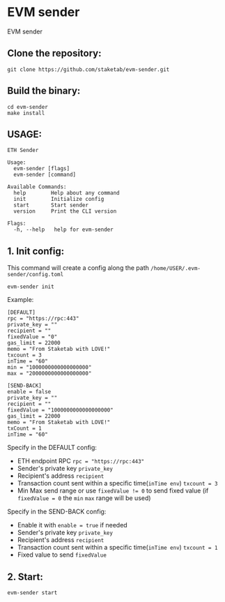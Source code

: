 # EVM sender
EVM sender

## Clone the repository:
```
git clone https://github.com/staketab/evm-sender.git
```

## Build the binary:
```
cd evm-sender
make install
```

## USAGE:
```
ETH Sender

Usage:
  evm-sender [flags]
  evm-sender [command]

Available Commands:
  help        Help about any command
  init        Initialize config
  start       Start sender
  version     Print the CLI version

Flags:
  -h, --help   help for evm-sender
```

## 1. Init config:
This command will create a config along the path `/home/USER/.evm-sender/config.toml`
```
evm-sender init
```
Example:
```
[DEFAULT]
rpc = "https://rpc:443"
private_key = ""
recipient = ""
fixedValue = "0"
gas_limit = 22000
memo = "From Staketab with LOVE!"
txcount = 3
inTime = "60"
min = "1000000000000000000"
max = "2000000000000000000"

[SEND-BACK]
enable = false
private_key = ""
recipient = ""
fixedValue = "1000000000000000000"
gas_limit = 22000
memo = "From Staketab with LOVE!"
txCount = 1
inTime = "60"
```
Specify in the DEFAULT config:
- ETH endpoint RPC `rpc = "https://rpc:443"`
- Sender's private key `private_key`
- Recipient's address `recipient`
- Transaction count sent within a specific time(`inTime env`) `txcount = 3`
- Min Max send range or use `fixedValue != 0` to send fixed value (if `fixedValue = 0` the `min` `max` range will be used)

Specify in the SEND-BACK config:
- Enable it with `enable = true` if needed
- Sender's private key `private_key`
- Recipient's address `recipient`
- Transaction count sent within a specific time(`inTime env`) `txcount = 1`
- Fixed value to send `fixedValue`

## 2. Start:
```
evm-sender start
```